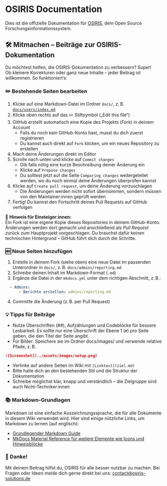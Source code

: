 # OSIRIS Documentation

Dies ist die offizielle Dokumentation für [OSIRIS](https://osiris-app.de), dem Open Source Forschungsinformationssystem.


## 🛠 Mitmachen – Beiträge zur OSIRIS-Dokumentation

Du möchtest helfen, die OSIRIS-Dokumentation zu verbessern? Super!  
Ob kleinere Korrekturen oder ganz neue Inhalte – jeder Beitrag ist willkommen. So funktioniert’s:

### ✏️ Bestehende Seiten bearbeiten

1. Klicke auf eine Markdown-Datei im Ordner `docs/`, z. B. [`docs/users/index.md`](docs/users/index.md)
2. Klicke oben rechts auf das ✏️ Stiftsymbol („Edit this file“)
3. GitHub erstellt automatisch eine Kopie des Projekts (*Fork*) in deinem Account
   - Falls du noch kein GitHub-Konto hast, musst du dich zuerst registrieren
   - Du kannst auch direkt auf `Fork` klicken, um ein neues Repository zu erstellen
4. Mach deine Änderungen direkt im Editor
5. Scrolle nach unten und klicke auf `Commit changes`
   - Gib falls nötig eine kurze Beschreibung deiner Änderung ein
   - Klicke auf `Propose changes`
   - Du solltest jetzt auf die Seite `Comparing changes` weitergeleitet werden, wo du noch einmal deine Änderungen überprüfen kannst
6. Klicke auf `Create pull request`, um deine Änderung vorzuschlagen
   - Die Änderungen werden nicht sofort übernommen, sondern müssen von den Maintainer:innen geprüft werden
7. Fertig! Du kannst den Fortschritt deines Pull Requests auf GitHub verfolgen

🧠 **Hinweis für Einsteiger:innen:**  
Ein *Fork* ist eine eigene Kopie dieses Repositories in deinem GitHub-Konto. Änderungen werden dort gemacht und anschließend als *Pull Request* zurück zum Hauptprojekt vorgeschlagen. Du brauchst dafür keinen technischen Hintergrund – GitHub führt dich durch die Schritte.


### 🆕 Neue Seiten hinzufügen

1. Erstelle in deinem Fork (siehe oben) eine neue Datei im passenden Unterordner in `docs/`, z. B. `docs/admins/reporting.md`
2. Schreibe deinen Inhalt im Markdown-Format (`.md`)
3. Ergänze die Datei in der `mkdocs.yml` unter dem richtigen Abschnitt, z. B.:

```yaml
  - Admins:
      - Berichte erstellen: admins/reporting.md
```
4. Committe die Änderung (z. B. per Pull Request)



### 💡 Tipps für Beiträge
- Nutze Überschriften (##), Aufzählungen und Codeblöcke für bessere Lesbarkeit. Es sollte nur eine Überschrift der Ebene 1 (`#`) pro Seite geben, die den Titel der Seite angibt.
- Für Bilder: Speichere sie im Ordner docs/images/ und verwende relative Pfade, z. B.

```markdown
![Screenshot](../assets/images/setup.png)
```
- Verlinke auf andere Seiten im Wiki mit `[Linktext](ziel.md)`
- Bitte halte dich an den bestehenden Stil und die Struktur der Dokumentation
- Schreibe möglichst klar, knapp und verständlich – die Zielgruppe sind auch Nicht-Techniker:innen

### 📚 Markdown-Grundlagen

Markdown ist eine einfache Auszeichnungssprache, die für alle Dokumente in diesem Wiki verwendet wird. Hier sind einige nützliche Links, um Markdown zu lernen (auf englisch):
- [Grundlegender Markdown Guide](https://www.markdownguide.org/basic-syntax/)
- [MkDocs Material Reference für weitere Elemente wie Icons und Hinweisblöcke](https://squidfunk.github.io/mkdocs-material/reference/)


### 🙏 Danke!

Mit deinem Beitrag hilfst du, OSIRIS für alle besser nutzbar zu machen.
Bei Fragen oder Ideen melde dich gerne direkt bei uns: contact@osiris-solutions.de
